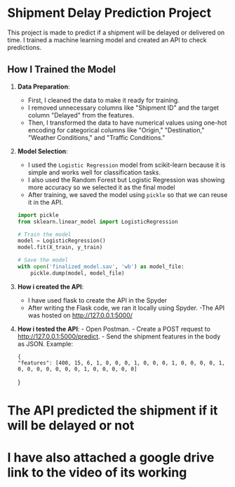 # Shipment Delay Prediction Project

This project is made to predict if a shipment will be delayed or delivered on time. I trained a machine learning model and created an API to check predictions.

## How I Trained the Model

1.  **Data Preparation**:

    - First, I cleaned the data to make it ready for training.
    - I removed unnecessary columns like "Shipment ID" and the target column "Delayed" from the features.
    - Then, I transformed the data to have numerical values using one-hot encoding for categorical columns like "Origin," "Destination," "Weather Conditions," and "Traffic Conditions."

2.  **Model Selection**:

    - I used the `Logistic Regression` model from scikit-learn because it is simple and works well for classification tasks.
    - I also used the Random Forest but Logistic Regression was showing more accuracy so we selected it as the final model
    - After training, we saved the model using `pickle` so that we can reuse it in the API.

    ```python
    import pickle
    from sklearn.linear_model import LogisticRegression

    # Train the model
    model = LogisticRegression()
    model.fit(X_train, y_train)

    # Save the model
    with open('finalized_model.sav', 'wb') as model_file:
        pickle.dump(model, model_file)

    ```

3.  **How i created the API**:

    - I have used flask to create the API in the Spyder
    - After writing the Flask code, we ran it locally using Spyder.
      -The API was hosted on http://127.0.0.1:5000/

4.  **How i tested the API**: - Open Postman. - Create a POST request to http://127.0.0.1:5000/predict. - Send the shipment features in the body as JSON. Example:

        {
        "features": [400, 15, 6, 1, 0, 0, 0, 1, 0, 0, 0, 1, 0, 0, 0, 0, 1, 0, 0, 0, 0, 0, 0, 0, 1, 0, 0, 0, 0, 0]

    }

# The API predicted the shipment if it will be delayed or not

# I have also attached a google drive link to the video of its working
